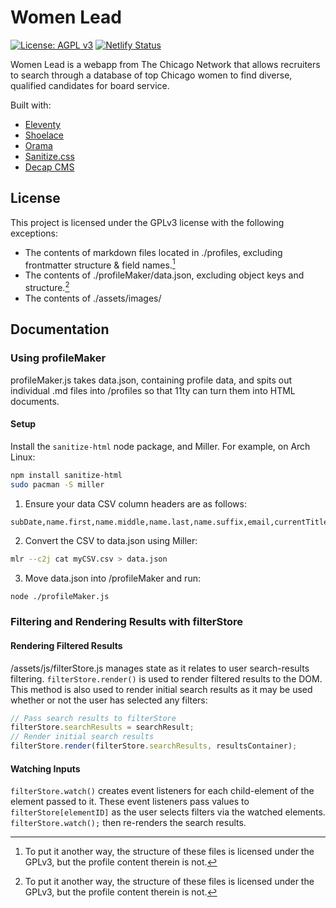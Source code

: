 # Women Lead
 [![License: AGPL v3](https://img.shields.io/badge/License-AGPL_v3-blue.svg)](https://www.gnu.org/licenses/agpl-3.0)
 [![Netlify Status](https://api.netlify.com/api/v1/badges/337aba9b-0427-483c-8e76-b27436517605/deploy-status)](https://app.netlify.com/sites/lovely-toffee-bde8eb/deploys)

Women Lead is a webapp from The Chicago Network that allows recruiters to search through a database of top Chicago women to find diverse, qualified candidates for board service.

Built with:
* [Eleventy](https://github.com/11ty/eleventy)
* [Shoelace](https://github.com/shoelace-style/shoelace)
* [Orama](https://github.com/oramasearch/orama)
* [Sanitize.css](https://github.com/csstools/sanitize.css)
* [Decap CMS](https://decapcms.org/)

## License
This project is licensed under the GPLv3 license with the following exceptions:
* The contents of markdown files located in ./profiles, excluding frontmatter structure & field names.[^1]
* The contents of ./profileMaker/data.json, excluding object keys and structure.[^1]
* The contents of ./assets/images/

[^1]: To put it another way, the structure of these files is licensed under the GPLv3, but the profile content therein is not.

## Documentation
### Using profileMaker
profileMaker.js takes data.json, containing profile data, and spits out individual .md files into /profiles so that 11ty can turn them into HTML documents.

#### Setup
Install the `sanitize-html` node package, and Miller. For example, on Arch Linux:
```bash
npm install sanitize-html
sudo pacman -S miller
```

1. Ensure your data CSV column headers are as follows:
```csv
subDate,name.first,name.middle,name.last,name.suffix,email,currentTitle,currentOrg,bio,linkedin,tiktok,twitter,aboutme,insta,orgURL,snapchat,personalURL,originalHeadshotURL,resumeFile,tags.pastposition,tags.currentposition,tags.pastexperience,tags.currentexperience,tags.experience,tags.pastindustries,tags.currentindustries,boards.currentcorporatepublic.1.name,boards.currentcorporatepublic.1.position,boards.currentcorporatepublic.2.name,boards.currentcorporatepublic.2.position,boards.currentcorporatepublic.3.name,boards.currentcorporatepublic.3.position,boards.currentcorporatepublic.4.name,boards.currentcorporatepublic.4.position,boards.pastcorporatepublic.1.name,boards.pastcorporatepublic.1.position,boards.pastcorporatepublic.2.name,boards.pastcorporatepublic.2.position,boards.pastcorporatepublic.3.name,boards.pastcorporatepublic.3.position,boards.pastcorporatepublic.4.name,boards.pastcorporatepublic.4.position,boards.currentcorporateprivate.1.name,boards.currentcorporateprivate.1.position,boards.currentcorporateprivate.2.name,boards.currentcorporateprivate.2.position,boards.currentcorporateprivate.3.name,boards.currentcorporateprivate.3.position,boards.currentcorporateprivate.4.name,boards.currentcorporateprivate.4.position,boards.pastcorporateprivate.1.name,boards.pastcorporateprivate.1.position,boards.pastcorporateprivate.2.name,boards.pastcorporateprivate.2.position,boards.pastcorporateprivate.3.name,boards.pastcorporateprivate.3.position,boards.pastcorporateprivate.4.name,boards.pastcorporateprivate.4.position,boards.currentnonprofit.1.name,boards.currentnonprofit.1.position,boards.currentnonprofit.2.name,boards.currentnonprofit.2.position,boards.currentnonprofit.3.name,boards.currentnonprofit.3.position,boards.currentnonprofit.4.name,boards.currentnonprofit.4.position,boards.pastnonprofit.1.name,boards.pastnonprofit.1.position,boards.pastnonprofit.2.name,boards.pastnonprofit.2.position,boards.pastnonprofit.3.name,boards.pastnonprofit.3.position,boards.pastnonprofit.4.name,boards.pastnonprofit.4.position,boards.currentvc.1.name,boards.currentvc.1.position,boards.currentvc.2.name,boards.currentvc.2.position,boards.currentvc.3.name,boards.currentvc.3.position,boards.currentvc.4.name,boards.currentvc.4.position,boards.pastvc.1.name,boards.pastvc.1.position,boards.pastvc.2.name,boards.pastvc.2.position,boards.pastvc.3.name,boards.pastvc.3.position,boards.pastvc.4.name,boards.pastvc.4.position,boards.currentprivateequity.1.name,boards.currentprivateequity.1.position,boards.currentprivateequity.2.name,boards.currentprivateequity.2.position,boards.currentprivateequity.3.name,boards.currentprivateequity.3.position,boards.currentprivateequity.4.name,boards.currentprivateequity.4.position,boards.pastprivateequity.1.name,boards.pastprivateequity.1.position,boards.pastprivateequity.2.name,boards.pastprivateequity.2.position,boards.pastprivateequity.3.name,boards.pastprivateequity.3.position,boards.pastprivateequity.4.name,boards.pastprivateequity.4.position,boards.currentspac.1.name,boards.currentspac.1.position,boards.currentspac.2.name,boards.currentspac.2.position,boards.currentspac.3.name,boards.currentspac.3.position,boards.currentspac.4.name,boards.currentspac.4.position,boards.pastspac.1.name,boards.pastspac.1.position,boards.pastspac.2.name,boards.pastspac.2.position,boards.pastspac.3.name,boards.pastspac.3.position,boards.pastspac.4.name,boards.pastspac.4.position

```

2. Convert the CSV to data.json using Miller:
```bash
mlr --c2j cat myCSV.csv > data.json
```
3. Move data.json into /profileMaker and run:
```bash
node ./profileMaker.js
```

### Filtering and Rendering Results with filterStore
#### Rendering Filtered Results
/assets/js/filterStore.js manages state as it relates to user search-results filtering. `filterStore.render()` is used to render filtered results to the DOM. This method is also used to render initial search results as it may be used whether or not the user has selected any filters:
```javascript
// Pass search results to filterStore
filterStore.searchResults = searchResult;
// Render initial search results
filterStore.render(filterStore.searchResults, resultsContainer);
```
#### Watching Inputs
`filterStore.watch()` creates event listeners for each child-element of the element passed to it. These event listeners pass values to `filterStore[elementID]` as the user selects filters via the watched elements. `filterStore.watch();` then re-renders the search results.
